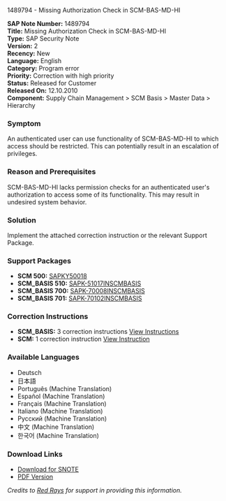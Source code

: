 1489794 - Missing Authorization Check in SCM-BAS-MD-HI

**SAP Note Number:** 1489794  
**Title:** Missing Authorization Check in SCM-BAS-MD-HI  
**Type:** SAP Security Note  
**Version:** 2  
**Recency:** New  
**Language:** English  
**Category:** Program error  
**Priority:** Correction with high priority  
**Status:** Released for Customer  
**Released On:** 12.10.2010  
**Component:** Supply Chain Management > SCM Basis > Master Data > Hierarchy

### Symptom
An authenticated user can use functionality of SCM-BAS-MD-HI to which access should be restricted. This can potentially result in an escalation of privileges.

### Reason and Prerequisites
SCM-BAS-MD-HI lacks permission checks for an authenticated user's authorization to access some of its functionality. This may result in undesired system behavior.

### Solution
Implement the attached correction instruction or the relevant Support Package.

### Support Packages
- **SCM 500:** [SAPKY50018](https://me.sap.com/supportpackage/SAPKY50018)
- **SCM_BASIS 510:** [SAPK-51017INSCMBASIS](https://me.sap.com/supportpackage/SAPK-51017INSCMBASIS)
- **SCM_BASIS 700:** [SAPK-70008INSCMBASIS](https://me.sap.com/supportpackage/SAPK-70008INSCMBASIS)
- **SCM_BASIS 701:** [SAPK-70102INSCMBASIS](https://me.sap.com/supportpackage/SAPK-70102INSCMBASIS)

### Correction Instructions
- **SCM_BASIS:** 3 correction instructions [View Instructions](https://me.sap.com/corrins/0001489794/425)
- **SCM:** 1 correction instruction [View Instruction](https://me.sap.com/corrins/0001489794/418)

### Available Languages
- Deutsch
- 日本語
- Português (Machine Translation)
- Español (Machine Translation)
- Français (Machine Translation)
- Italiano (Machine Translation)
- Русский (Machine Translation)
- 中文 (Machine Translation)
- 한국어 (Machine Translation)

### Download Links
- [Download for SNOTE](https://notesdownloads.sap.com/note/0040000008815952017)
- [PDF Version](https://userapps.support.sap.com/sap/support/sfm/notes/print/0001489794?language=en-US&token=BB66297D4D3A6CB4DD039085E7189B17)

*Credits to [Red Rays](https://redrays.io) for support in providing this information.*